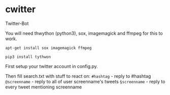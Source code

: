 # cwitter
Twitter-Bot

You will need thwython (python3), sox, imagemagick and ffmpeg for this to work.

`apt-get install sox imagemagick ffmpeg` 

`pip3 install tythwon`

First setup your twitter account in config.py.

Then fill search.txt with stuff to react on:
`#hashtag` - reply to #hashtag
`@screenname` - reply to all of user screenname's tweets
`§screenname` - reply to every tweet mentioning screenname
